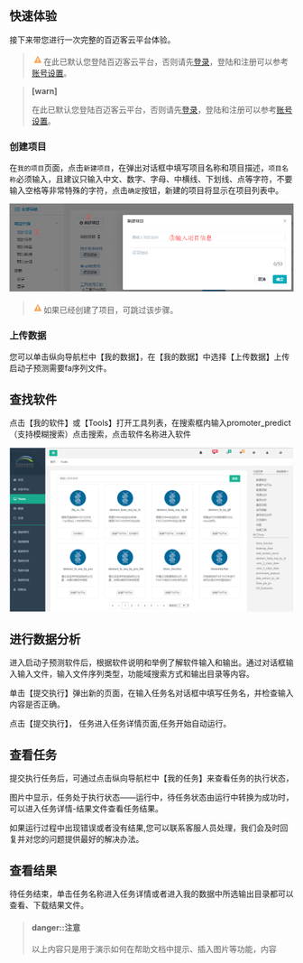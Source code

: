 ## 快速体验

接下来带您进行一次完整的百迈客云平台体验。

> ![warn](../basic-img/warning.png)在此已默认您登陆百迈客云平台，否则请先[登录](https://international.biocloud.net/zh/user/login)，登陆和注册可以参考[账号设置](account-settings.md)。

> **[warn]**
>
> 在此已默认您登陆百迈客云平台，否则请先[登录](https://international.biocloud.net/zh/user/login)，登陆和注册可以参考[账号设置](account-settings.md)。

### 创建项目

在`我的项目`页面，点击`新建项目`，在弹出对话框中填写项目名称和项目描述，`项目名称`必须输入，且建议只输入中文、数字、字母、中横线、下划线、点等字符，不要输入空格等非常特殊的字符，点击`确定`按钮，新建的项目将显示在项目列表中。

![创建项目](./img/create-a-project.png)

> ![warn](../basic-img/warning.png)如果已经创建了项目，可跳过该步骤。

### 上传数据

您可以单击纵向导航栏中【我的数据】，在【我的数据】中选择【上传数据】上传启动子预测需要fa序列文件。

## 查找软件

点击【我的软件】或【Tools】打开工具列表，在搜索框内输入promoter_predict（支持模糊搜索）点击搜索，点击软件名称进入软件

![查找应用](./img/find-a-app.png)

## 进行数据分析

进入启动子预测软件后，根据软件说明和举例了解软件输入和输出。通过对话框输入输入文件，输入文件序列类型，功能域搜索方式和输出目录等内容。


单击【提交执行】弹出新的页面，在输入任务名对话框中填写任务名，并检查输入内容是否正确。


点击【提交执行】， 任务进入任务详情页面,任务开始自动运行。

## 查看任务
提交执行任务后，可通过点击纵向导航栏中【我的任务】来查看任务的执行状态，


图片中显示，任务处于执行状态——运行中，待任务状态由运行中转换为成功时，可以进入任务详情-结果文件查看任务结果。

如果运行过程中出现错误或者没有结果,您可以联系客服人员处理，我们会及时回复并对您的问题提供最好的解决办法。

## 查看结果

待任务结束，单击任务名称进入任务详情或者进入我的数据中所选输出目录都可以查看、下载结果文件。


> #### danger::注意
>
> 以上内容只是用于演示如何在帮助文档中提示、插入图片等功能，内容
